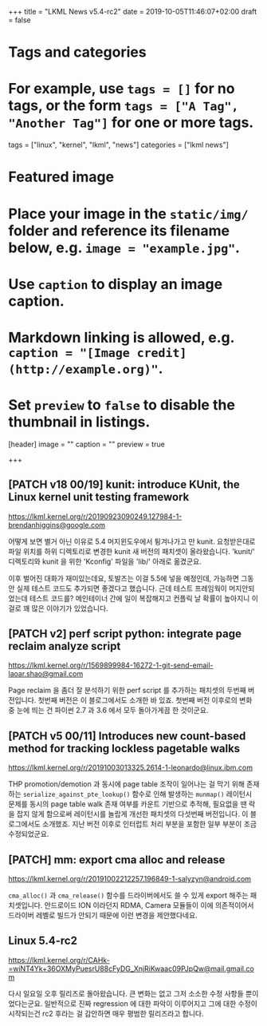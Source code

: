 +++
title = "LKML News v5.4-rc2"
date = 2019-10-05T11:46:07+02:00
draft = false

# Tags and categories
# For example, use `tags = []` for no tags, or the form `tags = ["A Tag", "Another Tag"]` for one or more tags.
tags = ["linux", "kernel", "lkml", "news"]
categories = ["lkml news"]

# Featured image
# Place your image in the `static/img/` folder and reference its filename below, e.g. `image = "example.jpg"`.
# Use `caption` to display an image caption.
#   Markdown linking is allowed, e.g. `caption = "[Image credit](http://example.org)"`.
# Set `preview` to `false` to disable the thumbnail in listings.
[header]
image = ""
caption = ""
preview = true

+++

[PATCH v18 00/19] kunit: introduce KUnit, the Linux kernel unit testing framework
---------------------------------------------------------------------------------

https://lkml.kernel.org/r/20190923090249.127984-1-brendanhiggins@google.com

어떻게 보면 별거 아닌 이유로 5.4 머지윈도우에서 튕겨나가고 만 kunit.
요청받은대로 파일 위치를 하위 디렉토리로 변경한 kunit 새 버전의 패치셋이
올라왔습니다.
'kunit/' 디렉토리와 kunit 을 위한 'Kconfig' 파일을 'lib/' 아래로 옮겼군요.

이후 벌어진 대화가 재미있는데요, 토발즈는 이걸 5.5에 넣을 예정인데, 가능하면
그동안 실제 테스트 코드도 추가되면 좋겠다고 했습니다.
근데 테스트 프레임웍이 머지안되었는데 테스트 코드를?  메인테이너 간에 일이
복잡해지고 컨플릭 날 확률이 높아지니 이걸로 꽤 많은 이야기가 있었습니다.


[PATCH v2] perf script python: integrate page reclaim analyze script
--------------------------------------------------------------------

https://lkml.kernel.org/r/1569899984-16272-1-git-send-email-laoar.shao@gmail.com

Page reclaim 을 좀더 잘 분석하기 위한 perf script 를 추가하는 패치셋의 두번째
버전입니다.
첫번째 버전은 이 블로그에서도 소개한 바 있죠.
첫번째 버전 이후로의 변화 중 눈에 띄는 건 파이썬 2.7 과 3.6 에서 모두
돌아가게끔 한 것이군요.


[PATCH v5 00/11] Introduces new count-based method for tracking lockless pagetable walks
----------------------------------------------------------------------------------------

https://lkml.kernel.org/r/20191003013325.2614-1-leonardo@linux.ibm.com

THP promotion/demotion 과 동시에 page table 조작이 일어나는 걸 막기 위해
존재하는 `serialize_against_pte_lookup()` 함수로 인해 발생하는 `munmap()`
레이턴시 문제를 동시의 page table walk 존재 여부를 카운트 기반으로 추적해,
필요없을 땐 락을 잡지 않게 함으로써 레이턴시를 놀랍게 개선한 패치셋의 다섯번째
버전입니다.
이 블로그에서도 소개했죠.
지난 버전 이후로 인터럽트 처리 부분을 포함한 일부 부분이 조금 수정되었군요.


[PATCH] mm: export cma alloc and release
----------------------------------------

https://lkml.kernel.org/r/20191002212257.196849-1-salyzyn@android.com

`cma_alloc()` 과 `cma_release()` 함수를 드라이버에서도 쓸 수 있게 export 해주는
패치셋입니다.
안드로이드 ION 이라던지 RDMA, Camera 모듈들이 이에 의존적이어서 드라이버 레벨로
빌드가 안되기 때문에 이런 변경을 제안했다네요.


Linux 5.4-rc2
-------------

https://lkml.kernel.org/r/CAHk-=wiNT4Yk+36OXMyPuesrU88cFyDG_XnjRiKwaac09PJpQw@mail.gmail.com

다시 일요일 오후 릴리즈로 돌아왔습니다.
큰 변화는 없고 그저 소소한 수정 사항들 뿐이었다는군요.
일반적으로 진짜 regression 에 대한 파악이 이루어지고 그에 대한 수정이
시작되는건 rc2 후라는 걸 감안하면 매우 평범한 릴리즈라고 합니다.
